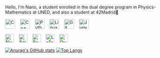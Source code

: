 Hello, I'm Nano, a student enrolled in the dual degree program in Physics-Mathematics at UNED, and also a student at 42Madrid👋

<p align="left">
  <img src="https://cdn.simpleicons.org/c/00599C" height="32" alt="C" title="C" />
  &nbsp;&nbsp;
  <img src="https://cdn.simpleicons.org/cplusplus/00599C" height="32" alt="C++" title="C++" />
  &nbsp;&nbsp;
  <img src="https://cdn.simpleicons.org/python" height="32" alt="Python" title="Python" />
  &nbsp;&nbsp;
  <img src="https://cdn.simpleicons.org/linux" height="32" alt="Linux" title="Linux" />
  &nbsp;&nbsp;
  <img src="https://cdn.simpleicons.org/git" height="32" alt="Git" title="Git" />
   &nbsp;&nbsp;
  <img src="https://cdn.simpleicons.org/jupyter/F37626" height="32" alt="Jupyter Notebook" title="Jupyter Notebook" />
  &nbsp;&nbsp;
<p align="left">
  <img src="https://cdn.simpleicons.org/numpy" height="28" alt="NumPy" title="NumPy" />
  &nbsp;&nbsp;
  <img src="https://cdn.simpleicons.org/scipy" height="28" alt="SciPy" title="SciPy" />
  &nbsp;&nbsp;
  <img src="https://cdn.simpleicons.org/sympy" height="28" alt="SymPy" title="SymPy" />
  &nbsp;&nbsp;
  <img src="https://cdn.simpleicons.org/latex" height="28" alt="LaTeX" title="LaTeX" />
  &nbsp;&nbsp;
  <img src="https://cdn.simpleicons.org/overleaf/47A141" height="28" alt="Overleaf" title="Overleaf" />
</p>

</p>

[![Anurag's GitHub stats](https://github-readme-stats.vercel.app/api?username=NanoHtz&theme=tokyonight)](https://github.com/anuraghazra/github-readme-stats)
[![Top Langs](https://github-readme-stats.vercel.app/api/top-langs/?username=NanoHtz&layout=donut&theme=radical)](https://github.com/anuraghazra/github-readme-stats)


